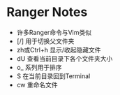 # Ranger Notes

+ 许多Ranger命令与Vim类似  
+ [/] 用于切换父文件夹  
+ zh或Ctrl+h 显示/收起隐藏文件  
+ dU 查看当前目录下各个文件夹大小  
+ o\_ 系列用于排序
+ S 在当前目录回到Terminal 
+ cw 重命名文件

